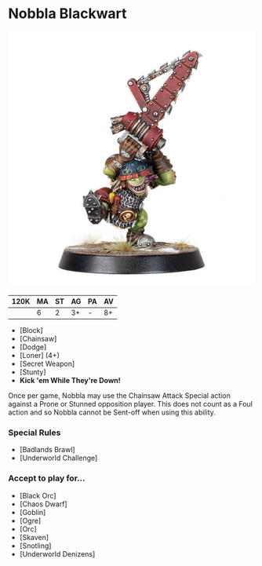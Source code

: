 # Nobbla Blackwart

![](../media/starplayers/NobblaBlackwart.jpg)

| 120K  | MA | ST | AG | PA | AV |
| --- | --- | --- | --- | --- | --- |
| | 6 | 2 | 3+ | - | 8+ |

* [Block]
* [Chainsaw]
* [Dodge]
* [Loner] (4+)
* [Secret Weapon]
* [Stunty]
* **Kick 'em While They're Down!**

Once per game, Nobbla may use the Chainsaw Attack Special action against a Prone or Stunned opposition player. This does not count as a Foul action and so Nobbla cannot be Sent-off when using this ability.

### Special Rules

* [Badlands Brawl]
* [Underworld Challenge]

### Accept to play for...

* [Black Orc]
* [Chaos Dwarf]
* [Goblin]
* [Ogre]
* [Orc]
* [Skaven]
* [Snotling]
* [Underworld Denizens]
